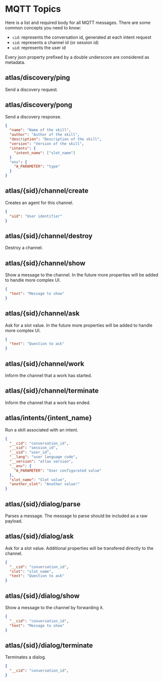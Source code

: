 MQTT Topics
===

Here is a list and required body for all MQTT messages. There are some common concepts you need to know:

- `cid`: represents the conversation id, generated at each intent request
- `sid`: represents a channel id (or session id)
- `uid`: represents the user id

Every json property prefixed by a double underscore are considered as metadata.

## atlas/discovery/ping

Send a discovery request.

## atlas/discovery/pong

Send a discovery response.

```json
{
  "name": "Name of the skill",
  "author": "Author of the skill",
  "description": "Description of the skill",
  "version": "Version of the skill",
  "intents": {
    "intent_name": ["slot_name"]
  }
  "env": {
    "A_PARAMETER": "type"
  }
}
```

## atlas/{sid}/channel/create

Creates an agent for this channel.

```json
{
  "uid": "User identifier"
}
```

## atlas/{sid}/channel/destroy

Destroy a channel.

## atlas/{sid}/channel/show

Show a message to the channel. In the future more properties will be added to handle more complex UI.

```json
{
  "text": "Message to show"
}
```

## atlas/{sid}/channel/ask

Ask for a slot value. In the future more properties will be added to handle more complex UI.

```json
{
  "text": "Question to ask"
}
```

## atlas/{sid}/channel/work

Inform the channel that a work has started.

## atlas/{sid}/channel/terminate

Inform the channel that a work has ended.

## atlas/intents/{intent_name}

Run a skill associated with an intent.

```json
{
  "__cid": "conversation_id",
  "__sid": "session_id",
  "__uid": "user_id",
  "__lang": "user language code",
  "__version": "atlas version",
  "__env": {
    "A_PARAMETER": "User configurated value"
  },
  "slot_name": "Slot value",
  "another_slot": "Another value!"
}
```

## atlas/{sid}/dialog/parse

Parses a message. The message to parse should be included as a raw payload.

## atlas/{sid}/dialog/ask

Ask for a slot value. Additional properties will be transfered directly to the channel.

```json
{
  "__cid": "conversation_id",
  "slot": "slot_name",
  "text": "Question to ask"
}
```

## atlas/{sid}/dialog/show

Show a message to the channel by forwarding it.

```json
{
  "__cid": "conversation_id",
  "text": "Message to show"
}
```

## atlas/{sid}/dialog/terminate

Terminates a dialog.

```json
{
  "__cid": "conversation_id",
}
```